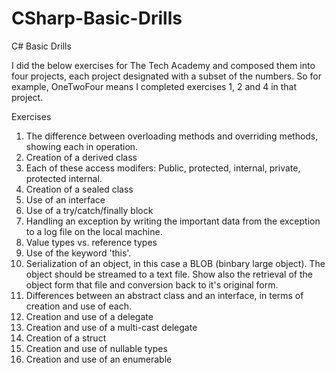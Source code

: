 # CSharp-Basic-Drills
C# Basic Drills

I did the below exercises for The Tech Academy and composed them into four projects, each project designated with a subset of the numbers. So for example, OneTwoFour means I completed exercises 1, 2 and 4 in that project. 

Exercises
1) The difference between overloading methods and overriding methods, showing each in operation.
2) Creation of a derived class
3) Each of these access modifers: Public, protected, internal, private, protected internal. 
4) Creation of a sealed class
5) Use of an interface
6) Use of a try/catch/finally block
7) Handling an exception by writing the important data from the exception to a log file on the local machine. 
8)  Value types vs. reference types
9) Use of the keyword 'this'.
10) Serialization of an object, in this case a BLOB (binbary large object). The object should be streamed to a text file. Show also the retrieval of the object form that file and conversion back to it's original form.
11) Differences between an abstract class and an interface, in terms of creation and use of each. 
12) Creation and use of a delegate
13) Creation and use of a multi-cast delegate
14) Creation of a struct
15) Creation and use of nullable types
16) Creation and use of an enumerable
